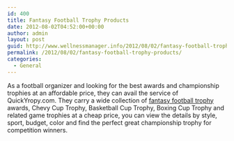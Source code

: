 ```yaml
---
id: 400
title: Fantasy Football Trophy Products
date: 2012-08-02T04:52:00+00:00
author: admin
layout: post
guid: http://www.wellnessmanager.info/2012/08/02/fantasy-football-trophy-products/
permalink: /2012/08/02/fantasy-football-trophy-products/
categories:
  - General
---
```

As a football organizer and looking for the best awards and championship trophies at an affordable price, they can avail the service of QuickYropy.com. They carry a wide collection of [fantasy football trophy](http://www.quicktrophy.com/trophies.php?styleID=30) awards, Chevy Cup Trophy, Basketball Cup Trophy, Boxing Cup Trophy and related game trophies at a cheap price, you can view the details by style, sport, budget, color and find the perfect great championship trophy for competition winners.